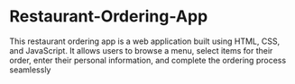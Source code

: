 # Restaurant-Ordering-App
This restaurant ordering app is a web application built using HTML, CSS, and JavaScript. It allows users to browse a menu, select items for their order, enter their personal information, and complete the ordering process seamlessly

